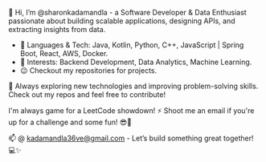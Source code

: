 👋 Hi, I’m @sharonkadamandla - a Software Developer & Data Enthusiast passionate about building scalable applications, designing APIs, and extracting insights from data.

- 🌱 Languages & Tech: Java, Kotlin, Python, C++, JavaScript | Spring Boot, React, AWS, Docker.
- 💞️ Interests: Backend Development, Data Analytics, Machine Learning.
- 😉 Checkout my repositories for projects.

🚀 Always exploring new technologies and improving problem-solving skills. Check out my repos and feel free to contribute!

I'm always game for a LeetCode showdown! ⚡ Shoot me an email if you're up for a challenge and some fun! 😎🚀 

📫 @ kadamandla36ve@gmail.com - Let’s build something great together! 💻✨

<!---
sharonkadamandla/sharonkadamandla is a ✨ special ✨ repository because its `README.md` (this file) appears on your GitHub profile.
You can click the Preview link to take a look at your changes.
--->
